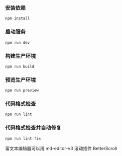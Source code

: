 ### 安装依赖

```
npm install
```

### 启动服务

```
npm run dev
```

### 构建生产环境

```
npm run build
```

### 预览生产环境

```
npm run preview
```
    
### 代码格式检查

```
npm run lint
```

### 代码格式检查并自动修复

```
npm run lint:fix
```
        


富文本编辑器可以用 md-editor-v3
滚动插件 BetterScroll
